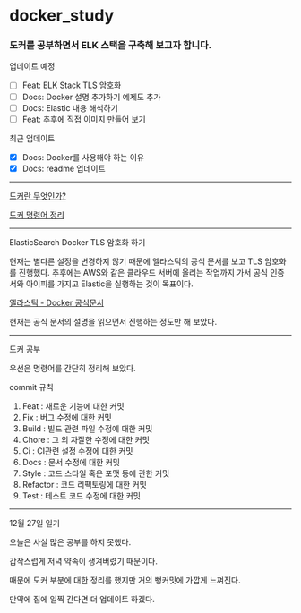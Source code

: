 # docker_study

### 도커를 공부하면서 ELK 스택을 구축해 보고자 합니다.

업데이트 예정
- [ ] Feat: ELK Stack TLS 암호화
- [ ] Docs: Docker 설명 추가하기 예제도 추가
- [ ] Docs: Elastic 내용 해석하기
- [ ] Feat: 추후에 직접 이미지 만들어 보기

최근 업데이트
- [X] Docs: Docker를 사용해야 하는 이유
- [X] Docs: readme 업데이트

---

[도커란 무엇인가?](https://github.com/C0deWave/DockerStudy/blob/master/Docs/whatIsDocker.md)

[도커 명령어 정리](https://github.com/C0deWave/DockerStudy/blob/master/Docs/Docker_commend.md)

---

ElasticSearch Docker TLS 암호화 하기

현재는 별다른 설정을 변경하지 않기 때문에 엘라스틱의 공식 문서를 보고 TLS 암호화를 진행했다. 추후에는 AWS와 같은 클라우드 서버에 올리는 작업까지 가서 공식 인증서와 아이피를 가지고 Elastic을 실행하는 것이 목표이다. 

[엘라스틱 - Docker 공식문서](https://www.elastic.co/guide/en/elasticsearch/reference/current/configuring-tls-docker.html)

현재는 공식 문서의 설명을 읽으면서 진행하는 정도만 해 보았다.

-----

도커 공부

우선은 명령어를 간단히 정리해 보았다.

commit 규칙
1. Feat : 새로운 기능에 대한 커밋
2. Fix : 버그 수정에 대한 커밋
3. Build : 빌드 관련 파일 수정에 대한 커밋
4. Chore : 그 외 자잘한 수정에 대한 커밋
5. Ci : CI관련 설정 수정에 대한 커밋
6. Docs : 문서 수정에 대한 커밋
7. Style : 코드 스타일 혹은 포맷 등에 관한 커밋
8. Refactor :  코드 리팩토링에 대한 커밋
9. Test : 테스트 코드 수정에 대한 커밋

---

12월 27일 일기

오늘은 사실 많은 공부를 하지 못했다.

갑작스럽게 저녁 약속이 생겨버렸기 때문이다.

때문에 도커 부분에 대한 정리를 했지만 거의 뻥커밋에 가깝게 느껴진다.

만약에 집에 일찍 간다면 더 업데이트 하겠다.
